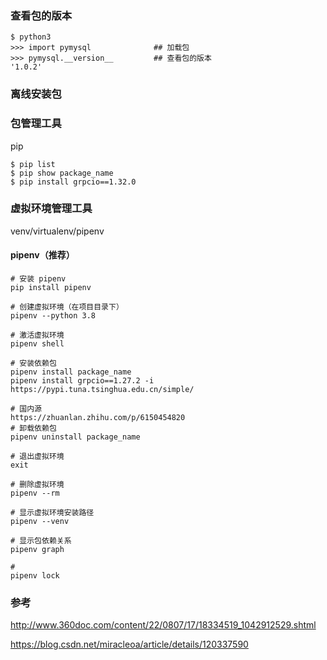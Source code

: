 ### 查看包的版本

```
$ python3
>>> import pymysql              ## 加载包
>>> pymysql.__version__         ## 查看包的版本
'1.0.2'
```



### 离线安装包



### 包管理工具

pip

```
$ pip list
$ pip show package_name
$ pip install grpcio==1.32.0
```

### 虚拟环境管理工具

venv/virtualenv/pipenv

#### pipenv（推荐）

```
# 安装 pipenv
pip install pipenv

# 创建虚拟环境（在项目目录下）
pipenv --python 3.8

# 激活虚拟环境
pipenv shell

# 安装依赖包
pipenv install package_name
pipenv install grpcio==1.27.2 -i https://pypi.tuna.tsinghua.edu.cn/simple/

# 国内源
https://zhuanlan.zhihu.com/p/6150454820
# 卸载依赖包
pipenv uninstall package_name

# 退出虚拟环境
exit

# 删除虚拟环境
pipenv --rm

# 显示虚拟环境安装路径
pipenv --venv

# 显示包依赖关系
pipenv graph

# 
pipenv lock
```



### 参考

http://www.360doc.com/content/22/0807/17/18334519_1042912529.shtml

https://blog.csdn.net/miracleoa/article/details/120337590